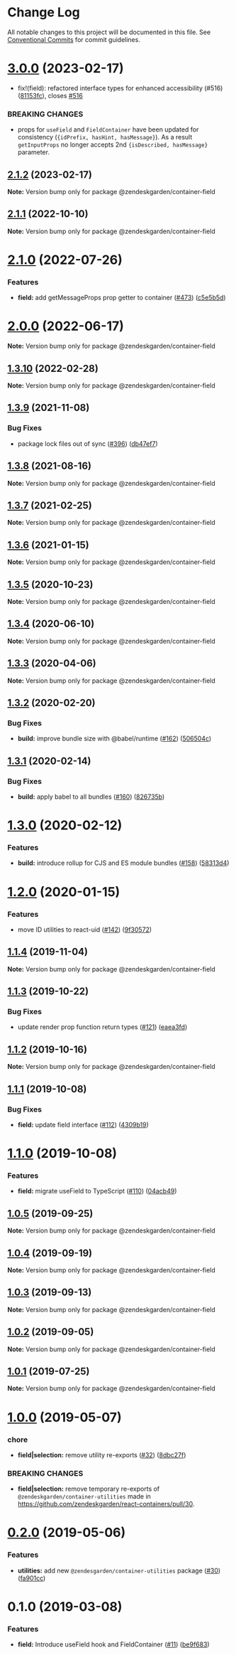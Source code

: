 # Change Log

All notable changes to this project will be documented in this file.
See [Conventional Commits](https://conventionalcommits.org) for commit guidelines.

# [3.0.0](https://github.com/zendeskgarden/react-containers/compare/@zendeskgarden/container-field@2.1.2...@zendeskgarden/container-field@3.0.0) (2023-02-17)

- fix!(field): refactored interface types for enhanced accessibility (#516) ([81153fc](https://github.com/zendeskgarden/react-containers/commit/81153fc78430134174d927bf88659b3ec895ab44)), closes [#516](https://github.com/zendeskgarden/react-containers/issues/516)

### BREAKING CHANGES

- props for `useField` and `FieldContainer` have been updated for consistency (`{idPrefix, hasHint, hasMessage}`). As a result `getInputProps` no longer accepts 2nd `{isDescribed, hasMessage}` parameter.

## [2.1.2](https://github.com/zendeskgarden/react-containers/compare/@zendeskgarden/container-field@2.1.1...@zendeskgarden/container-field@2.1.2) (2023-02-17)

**Note:** Version bump only for package @zendeskgarden/container-field

## [2.1.1](https://github.com/zendeskgarden/react-containers/compare/@zendeskgarden/container-field@2.1.0...@zendeskgarden/container-field@2.1.1) (2022-10-10)

**Note:** Version bump only for package @zendeskgarden/container-field

# [2.1.0](https://github.com/zendeskgarden/react-containers/compare/@zendeskgarden/container-field@2.0.0...@zendeskgarden/container-field@2.1.0) (2022-07-26)

### Features

- **field:** add getMessageProps prop getter to container ([#473](https://github.com/zendeskgarden/react-containers/issues/473)) ([c5e5b5d](https://github.com/zendeskgarden/react-containers/commit/c5e5b5d916bc0b7ac8604bd52a07811bd980cb04))

# [2.0.0](https://github.com/zendeskgarden/react-containers/compare/@zendeskgarden/container-field@1.3.10...@zendeskgarden/container-field@2.0.0) (2022-06-17)

**Note:** Version bump only for package @zendeskgarden/container-field

## [1.3.10](https://github.com/zendeskgarden/react-containers/compare/@zendeskgarden/container-field@1.3.9...@zendeskgarden/container-field@1.3.10) (2022-02-28)

**Note:** Version bump only for package @zendeskgarden/container-field

## [1.3.9](https://github.com/zendeskgarden/react-containers/compare/@zendeskgarden/container-field@1.3.8...@zendeskgarden/container-field@1.3.9) (2021-11-08)

### Bug Fixes

- package lock files out of sync ([#396](https://github.com/zendeskgarden/react-containers/issues/396)) ([db47ef7](https://github.com/zendeskgarden/react-containers/commit/db47ef7e099977a015b8d545bff8be74efc027be))

## [1.3.8](https://github.com/zendeskgarden/react-containers/compare/@zendeskgarden/container-field@1.3.7...@zendeskgarden/container-field@1.3.8) (2021-08-16)

**Note:** Version bump only for package @zendeskgarden/container-field

## [1.3.7](https://github.com/zendeskgarden/react-containers/compare/@zendeskgarden/container-field@1.3.6...@zendeskgarden/container-field@1.3.7) (2021-02-25)

**Note:** Version bump only for package @zendeskgarden/container-field

## [1.3.6](https://github.com/zendeskgarden/react-containers/compare/@zendeskgarden/container-field@1.3.5...@zendeskgarden/container-field@1.3.6) (2021-01-15)

**Note:** Version bump only for package @zendeskgarden/container-field

## [1.3.5](https://github.com/zendeskgarden/react-containers/compare/@zendeskgarden/container-field@1.3.4...@zendeskgarden/container-field@1.3.5) (2020-10-23)

**Note:** Version bump only for package @zendeskgarden/container-field

## [1.3.4](https://github.com/zendeskgarden/react-containers/compare/@zendeskgarden/container-field@1.3.3...@zendeskgarden/container-field@1.3.4) (2020-06-10)

**Note:** Version bump only for package @zendeskgarden/container-field

## [1.3.3](https://github.com/zendeskgarden/react-containers/compare/@zendeskgarden/container-field@1.3.2...@zendeskgarden/container-field@1.3.3) (2020-04-06)

**Note:** Version bump only for package @zendeskgarden/container-field

## [1.3.2](https://github.com/zendeskgarden/react-containers/compare/@zendeskgarden/container-field@1.3.1...@zendeskgarden/container-field@1.3.2) (2020-02-20)

### Bug Fixes

- **build:** improve bundle size with @babel/runtime ([#162](https://github.com/zendeskgarden/react-containers/issues/162)) ([506504c](https://github.com/zendeskgarden/react-containers/commit/506504c840795f34e420b016b94cef10440a30cb))

## [1.3.1](https://github.com/zendeskgarden/react-containers/compare/@zendeskgarden/container-field@1.3.0...@zendeskgarden/container-field@1.3.1) (2020-02-14)

### Bug Fixes

- **build:** apply babel to all bundles ([#160](https://github.com/zendeskgarden/react-containers/issues/160)) ([826735b](https://github.com/zendeskgarden/react-containers/commit/826735bba881d5247b423ffb61cf9643c6599d16))

# [1.3.0](https://github.com/zendeskgarden/react-containers/compare/@zendeskgarden/container-field@1.2.0...@zendeskgarden/container-field@1.3.0) (2020-02-12)

### Features

- **build:** introduce rollup for CJS and ES module bundles ([#158](https://github.com/zendeskgarden/react-containers/issues/158)) ([58313d4](https://github.com/zendeskgarden/react-containers/commit/58313d486e3bfa023e2c9d090149d7ec358d0cd0))

# [1.2.0](https://github.com/zendeskgarden/react-containers/compare/@zendeskgarden/container-field@1.1.4...@zendeskgarden/container-field@1.2.0) (2020-01-15)

### Features

- move ID utilities to react-uid ([#142](https://github.com/zendeskgarden/react-containers/issues/142)) ([9f30572](https://github.com/zendeskgarden/react-containers/commit/9f3057202c94ca497b11b6f05ef649c87d5a5716))

## [1.1.4](https://github.com/zendeskgarden/react-containers/compare/@zendeskgarden/container-field@1.1.3...@zendeskgarden/container-field@1.1.4) (2019-11-04)

**Note:** Version bump only for package @zendeskgarden/container-field

## [1.1.3](https://github.com/zendeskgarden/react-containers/compare/@zendeskgarden/container-field@1.1.2...@zendeskgarden/container-field@1.1.3) (2019-10-22)

### Bug Fixes

- update render prop function return types ([#121](https://github.com/zendeskgarden/react-containers/issues/121)) ([eaea3fd](https://github.com/zendeskgarden/react-containers/commit/eaea3fd61a16085ef480ddbd2d67aa377738db36))

## [1.1.2](https://github.com/zendeskgarden/react-containers/compare/@zendeskgarden/container-field@1.1.1...@zendeskgarden/container-field@1.1.2) (2019-10-16)

**Note:** Version bump only for package @zendeskgarden/container-field

## [1.1.1](https://github.com/zendeskgarden/react-containers/compare/@zendeskgarden/container-field@1.1.0...@zendeskgarden/container-field@1.1.1) (2019-10-08)

### Bug Fixes

- **field:** update field interface ([#112](https://github.com/zendeskgarden/react-containers/issues/112)) ([4309b19](https://github.com/zendeskgarden/react-containers/commit/4309b19))

# [1.1.0](https://github.com/zendeskgarden/react-containers/compare/@zendeskgarden/container-field@1.0.5...@zendeskgarden/container-field@1.1.0) (2019-10-08)

### Features

- **field:** migrate useField to TypeScript ([#110](https://github.com/zendeskgarden/react-containers/issues/110)) ([04acb49](https://github.com/zendeskgarden/react-containers/commit/04acb49))

## [1.0.5](https://github.com/zendeskgarden/react-containers/compare/@zendeskgarden/container-field@1.0.4...@zendeskgarden/container-field@1.0.5) (2019-09-25)

**Note:** Version bump only for package @zendeskgarden/container-field

## [1.0.4](https://github.com/zendeskgarden/react-containers/compare/@zendeskgarden/container-field@1.0.3...@zendeskgarden/container-field@1.0.4) (2019-09-19)

**Note:** Version bump only for package @zendeskgarden/container-field

## [1.0.3](https://github.com/zendeskgarden/react-containers/compare/@zendeskgarden/container-field@1.0.2...@zendeskgarden/container-field@1.0.3) (2019-09-13)

**Note:** Version bump only for package @zendeskgarden/container-field

## [1.0.2](https://github.com/zendeskgarden/react-containers/compare/@zendeskgarden/container-field@1.0.1...@zendeskgarden/container-field@1.0.2) (2019-09-05)

**Note:** Version bump only for package @zendeskgarden/container-field

## [1.0.1](https://github.com/zendeskgarden/react-containers/compare/@zendeskgarden/container-field@1.0.0...@zendeskgarden/container-field@1.0.1) (2019-07-25)

**Note:** Version bump only for package @zendeskgarden/container-field

# [1.0.0](https://github.com/zendeskgarden/react-containers/compare/@zendeskgarden/container-field@0.2.0...@zendeskgarden/container-field@1.0.0) (2019-05-07)

### chore

- **field|selection:** remove utility re-exports ([#32](https://github.com/zendeskgarden/react-containers/issues/32)) ([8dbc27f](https://github.com/zendeskgarden/react-containers/commit/8dbc27f))

### BREAKING CHANGES

- **field|selection:** remove temporary re-exports of `@zendeskgarden/container-utilities` made in https://github.com/zendeskgarden/react-containers/pull/30.

# [0.2.0](https://github.com/zendeskgarden/react-containers/compare/@zendeskgarden/container-field@0.1.0...@zendeskgarden/container-field@0.2.0) (2019-05-06)

### Features

- **utilities:** add new `@zendesgarden/container-utilities` package ([#30](https://github.com/zendeskgarden/react-containers/issues/30)) ([fa901cc](https://github.com/zendeskgarden/react-containers/commit/fa901cc))

# 0.1.0 (2019-03-08)

### Features

- **field:** Introduce useField hook and FieldContainer ([#11](https://github.com/zendeskgarden/react-containers/issues/11)) ([be9f683](https://github.com/zendeskgarden/react-containers/commit/be9f683))
